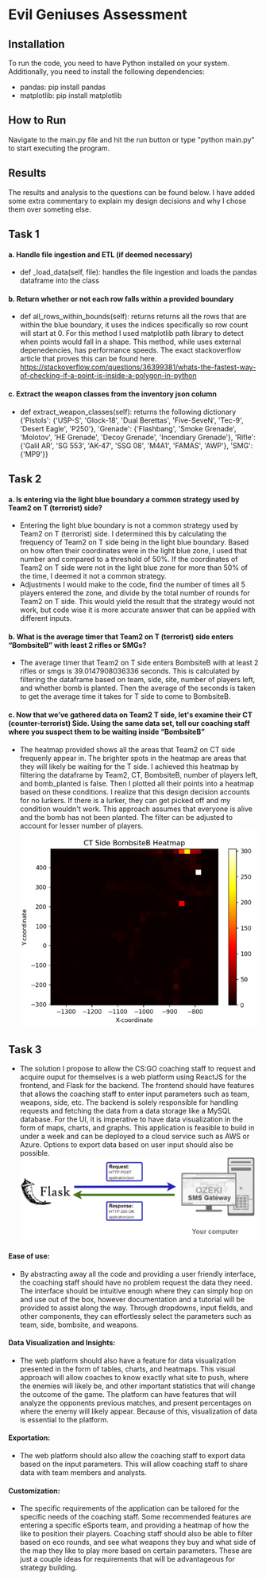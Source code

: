# Evil Geniuses Assessment

## Installation
To run the code, you need to have Python installed on your system. Additionally, you need to install the following dependencies:
* pandas: pip install pandas
* matplotlib: pip install matplotlib

## How to Run
Navigate to the main.py file and hit the run button or type
"python main.py" to start executing the program.

## Results
The results and analysis to the questions can be found below. I have
added some extra commentary to explain my design decisions and why
I chose them over someting else.

## Task 1
#### a. Handle file ingestion and ETL (if deemed necessary)
- def _load_data(self, file): handles the file ingestion and loads
the pandas dataframe into the class

#### b. Return whether or not each row falls within a provided boundary
- def all_rows_within_bounds(self): returns returns all the rows that
are within the blue boundary, it uses the indices specifically so row
count will start at 0. For this method I used matplotlib path library
to detect when points would fall in a shape. This method, while uses
external depenedencies, has performance speeds. The exact stackoverflow article that proves this can be found here.
https://stackoverflow.com/questions/36399381/whats-the-fastest-way-of-checking-if-a-point-is-inside-a-polygon-in-python

#### c. Extract the weapon classes from the inventory json column
- def extract_weapon_classes(self): returns the following dictionary
{'Pistols': {'USP-S', 'Glock-18', 'Dual Berettas', 'Five-SeveN', 'Tec-9', 'Desert Eagle', 'P250'}, 'Grenade': {'Flashbang', 'Smoke Grenade', 'Molotov', 'HE Grenade', 'Decoy Grenade', 'Incendiary Grenade'}, 'Rifle': {'Galil AR', 'SG 553', 'AK-47', 'SSG 08', 'M4A1', 'FAMAS', 'AWP'}, 'SMG': {'MP9'}}

## Task 2
#### a. Is entering via the light blue boundary a common strategy used by Team2 on T (terrorist) side?
- Entering the light blue boundary is not a common strategy used by
Team2 on T (terrorist) side. I determined this by calculating the frequency of Team2 on T side being in the light blue boundary. Based
on how often their coordinates were in the light blue zone, I used that number and compared to a threshold of 50%. If the coordinates
of Team2 on T side were not in the light blue zone for more than
50% of the time, I deemed it not a common strategy.
- Adjustments I would make to the code, find the number of times all 5 players entered
the zone, and divide by the total number of rounds for Team2 on T side. This would
yield the result that the strategy would not work, but code wise it is more accurate answer that can be applied with different inputs.

#### b. What is the average timer that Team2 on T (terrorist) side enters “BombsiteB” with least 2 rifles or SMGs?
- The average timer that Team2 on T side enters BombsiteB
with at least 2 rifles or smgs is 39.0147908036336 seconds. This is calculated by filtering the dataframe based on team, side, site, number of players left, and whether bomb is planted. Then the average of
the seconds is taken to get the average time it takes for T side
to come to BombsiteB.

#### c. Now that we’ve gathered data on Team2 T side, let's examine their CT (counter-terrorist) Side. Using the same data set, tell our coaching staff where you suspect them to be waiting inside “BombsiteB”
- The heatmap provided shows all the areas that Team2 on CT side 
frequenly appear in. The brighter spots in the heatmap are areas
that they will likely be waiting for the T side. I achieved this
heatmap by filtering the dataframe by Team2, CT, BombsiteB, number of players left, and bomb_planted is false.
Then I plotted all their points into a heatmap based on these conditions. I realize that this design decision accounts for no lurkers. If there is a lurker, they can get picked off and my condition wouldn't work. This approach assumes that everyone is
alive and the bomb has not been planted. The filter can be adjusted
to account for lesser number of players.
![HeatMap](./images/HeatMap.png)

## Task 3
- The solution I propose to allow the CS:GO coaching staff to request and acquire
ouput for themselves is a web platform using ReactJS for the frontend, and Flask for the 
backend. The frontend should have features that allows the coaching staff to enter
input parameters such as team, weapons, side, etc. The backend is solely responsible
for handling requests and fetching the data from a data storage like a MySQL database.
For the UI, it is imperative to have data visualization in the form of maps, charts, and graphs.
This application is feasible to build in under a week and can be deployed to a cloud service
such as AWS or Azure. Options to export data based on user input should also be possible.
![Flask](./images/FlaskImage.png)

#### Ease of use:
- By abstracting away all the code and providing a user friendly interface,
the coaching staff should have no problem request the data they need. The interface
should be intuitive enough where they can simply hop on and use out of the box, however
documentation and a tutorial will be provided to assist along the way. Through dropdowns,
input fields, and other components, they can effortlessly select the parameters such as
team, side, bombsite, and weapons.

#### Data Visualization and Insights:
- The web platform should also have a feature for data visualization presented in the form
of tables, charts, and heatmaps. This visual approach will allow coaches to know exactly
what site to push, where the enemies will likely be, and other important statistics that
will change the outcome of the game. The platform can have features that will analyze 
the opponents previous matches, and present percentages on where the enemy will likely appear.
Because of this, visualization of data is essential to the platform.

#### Exportation:
- The web platform should also allow the coaching staff to export data based on the input
parameters. This will allow coaching staff to share data with team members and analysts.

#### Customization:
- The specific requirements of the application can be tailored for the specific needs of
the coaching staff. Some recommended features are entering a specific eSports team, and
providing a heatmap of how the like to position their players. Coaching staff should also
be able to filter based on eco rounds, and see what weapons they buy and what side of the
map they like to play more based on certain parameters. These are just a couple ideas
for requirements that will be advantageous for strategy building.
